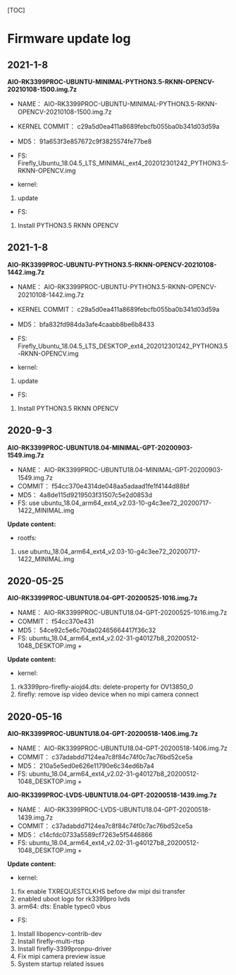 [TOC]


# Firmware update log


## 2021-1-8
**AIO-RK3399PROC-UBUNTU-MINIMAL-PYTHON3.5-RKNN-OPENCV-20210108-1500.img.7z**

* NAME： AIO-RK3399PROC-UBUNTU-MINIMAL-PYTHON3.5-RKNN-OPENCV-20210108-1500.img.7z
* KERNEL COMMIT： c29a5d0ea411a8689febcfb055ba0b341d03d59a
* MD5： 91a653f3e857672c9f3825574fe77be8
* FS: Firefly_Ubuntu_18.04.5_LTS_MINIMAL_ext4_202012301242_PYTHON3.5-RKNN-OPENCV.img

* kernel:
1. update

* FS:
1. Install PYTHON3.5 RKNN OPENCV


## 2021-1-8
**AIO-RK3399PROC-UBUNTU-PYTHON3.5-RKNN-OPENCV-20210108-1442.img.7z**

* NAME： AIO-RK3399PROC-UBUNTU-PYTHON3.5-RKNN-OPENCV-20210108-1442.img.7z
* KERNEL COMMIT： c29a5d0ea411a8689febcfb055ba0b341d03d59a
* MD5： bfa832fd984da3afe4caabb8be6b8433
* FS: Firefly_Ubuntu_18.04.5_LTS_DESKTOP_ext4_202012301242_PYTHON3.5-RKNN-OPENCV.img

* kernel:
1. update

* FS:
1. Install PYTHON3.5 RKNN OPENCV

## 2020-9-3
**AIO-RK3399PROC-UBUNTU18.04-MINIMAL-GPT-20200903-1549.img.7z**

* NAME： AIO-RK3399PROC-UBUNTU18.04-MINIMAL-GPT-20200903-1549.img.7z
* COMMIT： f54cc370e4314de048aa5adaad1fe1f4144d88bf
* MD5： 4a8de115d9219503f31507c5e2d0853d
* FS: use ubuntu_18.04_arm64_ext4_v2.03-10-g4c3ee72_20200717-1422_MINIMAL.img

**Update content:**
* rootfs:
1. use ubuntu_18.04_arm64_ext4_v2.03-10-g4c3ee72_20200717-1422_MINIMAL.img

## 2020-05-25

**AIO-RK3399PROC-UBUNTU18.04-GPT-20200525-1016.img.7z**

* NAME： AIO-RK3399PROC-UBUNTU18.04-GPT-20200525-1016.img.7z
* COMMIT： f54cc370e431
* MD5： 54ce92c5e6c70da02465664417f36c32
* FS: ubuntu_18.04_arm64_ext4_v2.02-31-g40127b8_20200512-1048_DESKTOP.img +

**Update content:**
* kernel:
1. rk3399pro-firefly-aiojd4.dts: delete-property for OV13850_0
2. firefly: remove isp video device when no mipi camera connect

## 2020-05-16
**AIO-RK3399PROC-UBUNTU18.04-GPT-20200518-1406.img.7z**

* NAME： AIO-RK3399PROC-UBUNTU18.04-GPT-20200518-1406.img.7z
* COMMIT： c37adabdd7124ea7c8f84c74f0c7ac76bd52ce5a
* MD5： 210a5e5ed0e626e11790e6c34ed6b7a4
* FS: ubuntu_18.04_arm64_ext4_v2.02-31-g40127b8_20200512-1048_DESKTOP.img +

**AIO-RK3399PROC-LVDS-UBUNTU18.04-GPT-20200518-1439.img.7z**

* NAME： AIO-RK3399PROC-LVDS-UBUNTU18.04-GPT-20200518-1439.img.7z
* COMMIT： c37adabdd7124ea7c8f84c74f0c7ac76bd52ce5a
* MD5： c14cfdc0733a5589cf7263e5f5446866
* FS: ubuntu_18.04_arm64_ext4_v2.02-31-g40127b8_20200512-1048_DESKTOP.img +

**Update content:**
* kernel:
1. fix enable TXREQUESTCLKHS before dw mipi dsi transfer
2. enabled uboot logo for rk3399pro lvds
3. arm64: dts: Enable typec0 vbus

* FS:
1. Install libopencv-contrib-dev
2. Install firefly-multi-rtsp
3. Install firefly-3399pronpu-driver
4. Fix mipi camera preview issue
5. System startup related issues
